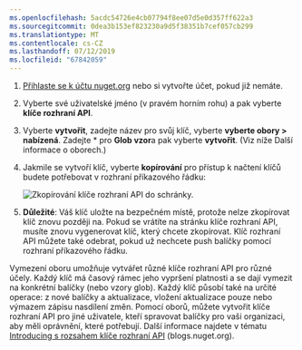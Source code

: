 ```yaml
---
ms.openlocfilehash: 5acdc54726e4cb07794f8ee07d5e0d357ff622a3
ms.sourcegitcommit: 0dea3b153ef823230a9d5f38351b7cef057cb299
ms.translationtype: MT
ms.contentlocale: cs-CZ
ms.lasthandoff: 07/12/2019
ms.locfileid: "67842059"
---
```

1. [Přihlaste se k účtu nuget.org](https://www.nuget.org/users/account/LogOn?returnUrl=%2F) nebo si vytvořte účet, pokud již nemáte.

1. Vyberte své uživatelské jméno (v pravém horním rohu) a pak vyberte **klíče rozhraní API**.

1. Vyberte **vytvořit**, zadejte název pro svůj klíč, vyberte **vyberte obory > nabízená**. Zadejte * pro **Glob vzor**a pak vyberte **vytvořit**. (Viz níže Další informace o oborech.)

1. Jakmile se vytvoří klíč, vyberte **kopírování** pro přístup k načtení klíčů budete potřebovat v rozhraní příkazového řádku:

    ![Zkopírování klíče rozhraní API do schránky.](../media/QS_Create-02-APIKey.png)

1. **Důležité**: Váš klíč uložte na bezpečném místě, protože nelze zkopírovat klíč znovu později na. Pokud se vrátíte na stránku klíče rozhraní API, musíte znovu vygenerovat klíč, který chcete zkopírovat. Klíč rozhraní API můžete také odebrat, pokud už nechcete push balíčky pomocí rozhraní příkazového řádku.

Vymezení oboru umožňuje vytvářet různé klíče rozhraní API pro různé účely. Každý klíč má časový rámec jeho vypršení platnosti a se dají vymezit na konkrétní balíčky (nebo vzory glob). Každý klíč působí také na určité operace: z nové balíčky a aktualizace, vložení aktualizace pouze nebo výmazem zápisu nasdílení změn. Pomocí oborů, můžete vytvořit klíče rozhraní API pro jiné uživatele, kteří spravovat balíčky pro vaši organizaci, aby měli oprávnění, které potřebují. Další informace najdete v tématu [Introducing s rozsahem klíče rozhraní API](https://blog.nuget.org/20170202/introducing-scoped-api-keys.html) (blogs.nuget.org).